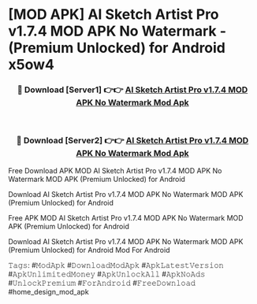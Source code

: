 # [MOD APK] AI Sketch Artist Pro v1.7.4 MOD APK No Watermark - (Premium Unlocked) for Android x5ow4



<div align="center">
<h3>🔴 Download [Server1] 👉👉 <a href="https://momento.my/?title=AI_Sketch_Artist_Pro_v1.7.4_MOD_APK_No_Watermark">AI Sketch Artist Pro v1.7.4 MOD APK No Watermark Mod Apk</a></h3><br>

<h3>🔴 Download [Server2] 👉👉 <a href="https://momento.my/?title=AI_Sketch_Artist_Pro_v1.7.4_MOD_APK_No_Watermark">AI Sketch Artist Pro v1.7.4 MOD APK No Watermark Mod Apk</a></h3>
</div>



Free Download APK MOD AI Sketch Artist Pro v1.7.4 MOD APK No Watermark MOD APK (Premium Unlocked) for Android

Download AI Sketch Artist Pro v1.7.4 MOD APK No Watermark MOD APK (Premium Unlocked) for Android

Free APK MOD AI Sketch Artist Pro v1.7.4 MOD APK No Watermark MOD APK (Premium Unlocked) for Android

Download AI Sketch Artist Pro v1.7.4 MOD APK No Watermark MOD APK (Premium Unlocked) for Android Mod For Android

𝚃𝚊𝚐𝚜: #𝙼𝚘𝚍𝙰𝚙𝚔 #𝙳𝚘𝚠𝚗𝚕𝚘𝚊𝚍𝙼𝚘𝚍𝙰𝚙𝚔 #𝙰𝚙𝚔𝙻𝚊𝚝𝚎𝚜𝚝𝚅𝚎𝚛𝚜𝚒𝚘𝚗 #𝙰𝚙𝚔𝚄𝚗𝚕𝚒𝚖𝚒𝚝𝚎𝚍𝙼𝚘𝚗𝚎𝚢 #𝙰𝚙𝚔𝚄𝚗𝚕𝚘𝚌𝚔𝙰𝚕𝚕 #𝙰𝚙𝚔𝙽𝚘𝙰𝚍𝚜 #𝚄𝚗𝚕𝚘𝚌𝚔𝙿𝚛𝚎𝚖𝚒𝚞𝚖 #𝙵𝚘𝚛𝙰𝚗𝚍𝚛𝚘𝚒𝚍 #𝙵𝚛𝚎𝚎𝙳𝚘𝚠𝚗𝚕𝚘𝚊𝚍 #home_design_mod_apk
